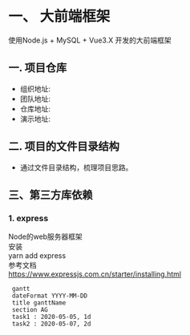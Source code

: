 

# 一、 大前端框架
使用Node.js + MySQL + Vue3.X 开发的大前端框架
## 一. 项目仓库<br>
- 组织地址: <br>
- 团队地址: <br>
- 仓库地址: <br>
- 演示地址: <br>
## 二. 项目的文件目录结构<br>
- 通过文件目录结构，梳理项目思路。
## 三、第三方库依赖
### 1. express
Node的web服务器框架<br>
   安装<br>
    yarn add express
 <br>参考文档<br>
   https://www.expressjs.com.cn/starter/installing.html
   
      
 ```mermaid
  gantt
  dateFormat YYYY-MM-DD
  title ganttName
  section AG
  task1 : 2020-05-05, 1d
  task2 : 2020-05-07, 2d
  ```
